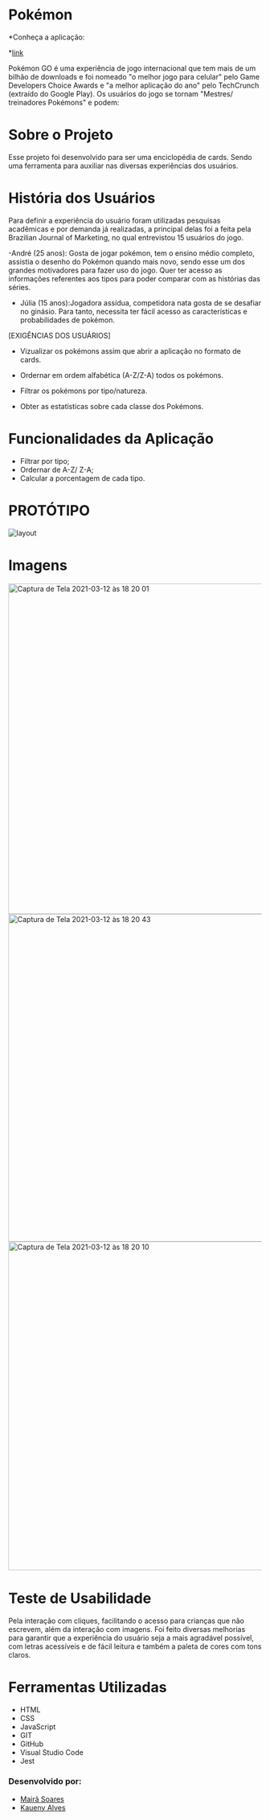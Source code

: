 # Pokémon

*Conheça a aplicação:

*[link](https://poke-lovers.herokuapp.com/)

​Pokémon GO é uma experiência de jogo internacional que tem mais de um bilhão de
downloads e foi nomeado "o melhor jogo para celular" pelo Game Developers Choice
Awards e "a melhor aplicação do ano" pelo TechCrunch (extraído do Google Play).
Os usuários do jogo se tornam "Mestres/ treinadores Pokémons" e podem:

# Sobre o Projeto
Esse projeto foi desenvolvido para ser uma enciclopédia de cards. Sendo uma ferramenta
para auxiliar nas diversas experiências dos usuários.

# História dos Usuários
Para definir a experiência do usuário foram utilizadas pesquisas acadêmicas e por demanda já realizadas, a principal delas foi a feita pela Brazilian Journal of Marketing, no qual entrevistou 15 usuários do jogo.

-André (25 anos): Gosta de jogar pokémon, tem o ensino médio completo, assistia o desenho do Pokémon quando mais novo, sendo esse um dos grandes motivadores para fazer uso do jogo. Quer ter acesso as informações referentes aos tipos para poder comparar com as histórias das séries.

- Júlia (15 anos):Jogadora assídua, competidora nata gosta de se desafiar no ginásio. Para tanto, necessita ter fácil acesso as características e probabilidades de pokémon.

[EXIGÊNCIAS DOS USUÁRIOS]
- Vizualizar os pokémons assim que abrir a aplicação no formato de cards.

- Ordernar em ordem alfabética (A-Z/Z-A) todos os pokémons.

- Filtrar os pokémons por tipo/natureza.

- Obter as estatísticas sobre cada classe dos Pokémons.

# Funcionalidades da Aplicação

* Filtrar por tipo;
* Ordernar de A-Z/ Z-A;
* Calcular a porcentagem de cada tipo.

# PROTÓTIPO
![layout](src/img/protótipo.jpeg)

# Imagens

<img width="658" alt="Captura de Tela 2021-03-12 às 18 20 01" src="https://user-images.githubusercontent.com/63555634/111001216-27a39e00-8362-11eb-870b-f132be239257.png">

<img width="652" alt="Captura de Tela 2021-03-12 às 18 20 43" src="https://user-images.githubusercontent.com/63555634/111001225-2a9e8e80-8362-11eb-868b-eb361917197e.png">

<img width="654" alt="Captura de Tela 2021-03-12 às 18 20 10" src="https://user-images.githubusercontent.com/63555634/111001229-2c685200-8362-11eb-9e24-f57387c0143a.png">


# Teste de Usabilidade
Pela interação com cliques, facilitando o acesso para crianças que não escrevem, além da interação com imagens.
Foi feito diversas  melhorias para garantir que a experiência do usuário seja a mais agradável possível, com letras acessíveis e de fácil leitura e também a paleta de cores com tons claros.

# Ferramentas Utilizadas

* HTML
* CSS
* JavaScript
* GIT
* GitHub
* Visual Studio Code
* Jest

### Desenvolvido por:

*  [Mairã Soares](https://github.com/MairaSoares)
*  [Kaueny Alves](https://github.com/Kaueny-Alves)
